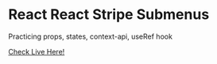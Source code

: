 # React React Stripe Submenus

Practicing props, states, context-api, useRef hook

[Check Live Here!](https://serhatbek.github.io/react-14-stripe-submenus/)
